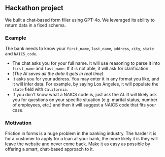 ## Hackathon project
We built a chat-based form filler using GPT-4o. We leveraged its ability to return data in a fixed schema.

### Example
The bank needs to know your `first_name`, `last_name`, `address`, `city`, `state`  and `NAICS_code`.
- The chat asks you for your full name. It will use reasoning to parse it into `first_name` and `last_name`. If it is not able, it will ask for clarification.
- _(The AI saves all the data it gets in real time)_
- It asks you for your address. You may enter it in any format you like, and it will infer data. For example, by saying Los Angeles, it will populate the `state` field with `California`.
- If you don't know what a NAICS code is, just ask the AI. It will likely ask you for questions on your specific situation (e.g. marital status, number of employees, etc.) and then it will suggest a NAICS code that fits your case.

### Motivation
Friction in forms is a huge problem in the banking industry. The harder it is for a customer to apply for a loan at your bank, the more likely it is they will leave the website and never come back. Make it as easy as possible by offering a smart, chat-based approach to it.